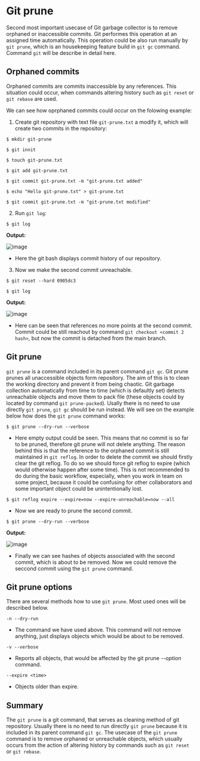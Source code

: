 # Git prune
Second most important usecase of Git garbage collector is to remove orphaned or inaccessible commits. Git performes this operation at an assigned time automatically. This operation could be also run manually by `git prune`, which is an housekeeping feature build in `git gc` command. Command `git` will be describe in detail here.

## Orphaned commits
Orphaned commits are commits inaccessible by any references. This situation could occur, when commands altering history such as `git reset` or `git rebase` are used.

We can see how oprphaned commits could occur on the folowing example:

1. Create git repository with text file `git-prune.txt` a modify it, which will create two commits in the repository:

`$ mkdir git-prune`

`$ git innit`

`$ touch git-prune.txt`

`$ git add git-prune.txt`

`$ git commit git-prune.txt -m "git-prune.txt added"`

`$ echo "Hello git-prune.txt" > git-prune.txt`

`$ git commit git-prune.txt -m "git-prune.txt modified"`

2.  Run `git log`:

`$ git log`

**Output:**

![image](screenshot1.png)

* Here the git bash displays commit history of our repository.

3. Now we make the second commit unreachable.

`$ git reset --hard 0905dc3`

`$ git log`

**Output:**

![image](screenshot2.png)

* Here can be seen that references no more points at the second commit. Commit could be still reachout by command `git checkout <commit 2 hash>`, but now the commit is detached from the main branch.

## Git prune
`git prune` is a command included in its parent command `git gc`. Git prune prunes all unaccessible objects form repository. The aim of this is to clean the working directory and prevent it from being chaotic. Git garbage collection automatically from time to time (which is defaultly set) detects unreachable objects and move them to pack file (these objects could by located by command `git prune-packed`). Usally there is no need to use directly `git prune`, `git gc` should be run instead. We will see on the example below how does the `git prune` command works:

`$ git prune --dry-run --verbose`

* Here empty output could be seen. This means that no commit is so far to be pruned, therefore git prune will not delete anything. The reason behind this is that the reference to the orphaned commit is still maintained in `git reflog`. In order to delete the commit we should firstly clear the git reflog. To do so we should force git reflog to expire (which would otherwise happen after some time). This is not recommended to do during the basic workflow, especially, when you work in team on some project, because it could be confusing for other collaborators and some important object could be unintentionally lost.

`$ git reflog expire --expire=now --expire-unreachable=now --all`

* Now we are ready to prune the second commit.

`$ git prune --dry-run --verbose`

**Output:**

![image](screenshot3.png)

* Finally we can see hashes of objects associated with the second commit, which is about to be removed. Now we could remove the seccond commit using the `git prune` command.

## Git prune options
There are several methods how to use `git prune`. Most used ones will be described below. 

`-n --dry-run`

* The command we have used above. This command will not remove anything, just displays objects which would be about to be removed.

`-v --verbose`

* Reports all objects, that would be affected by the git prune *--option* command.

`--expire <time>`

* Objects older than *<time>* expire.

## Summary
The `git prune` is a git command, that serves as cleaning method of git repository. Usually there is no need to run directly `git prune` because it is included in its parent command `git gc`. The usecase of the `git prune` command is to remove orphaned or unreachable objects, which usually occurs from the action of altering history by commands such as `git reset` or `git rebase`.